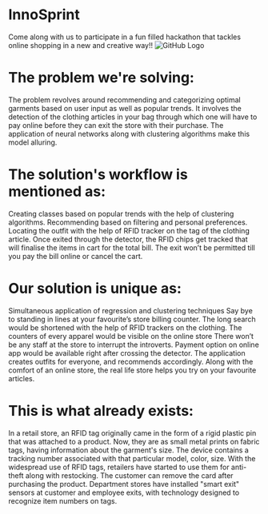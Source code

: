 # InnoSprint
Come along with us to participate in a fun filled hackathon that tackles online shopping in a new and creative way!!
![GitHub Logo](https://github.com/username/repo/raw/main/path/to/image.jpg)

# The problem we're solving:

The problem revolves around recommending and categorizing optimal garments based on user input as well as popular trends. 
It involves the detection of the clothing articles in your bag through which one will have to pay online before they can exit the store with their purchase.
The application of neural networks along with clustering algorithms make this model alluring.

# The solution's workflow is mentioned as:

Creating classes based on popular trends with the help of clustering algorithms.
Recommending based on filtering and personal preferences.
Locating the outfit with the help of RFID tracker on the tag of the clothing article. 
Once exited through the detector, the RFID chips get tracked that will finalise the items in cart for the total bill.
The exit won’t be permitted till you pay the bill online or cancel the cart.

# Our solution is unique as:

Simultaneous application of regression and clustering techniques
Say bye to standing in lines at your favourite’s store billing counter. 
The long search would be shortened with the help of RFID trackers on the clothing. 
The counters of every apparel would be visible on the online store
There won’t be any staff at the store to interrupt the introverts.
Payment option on online app would be available right after crossing the detector.
The application creates outfits for everyone, and recommends accordingly.
Along with the comfort of an online store, the real life store helps you try on your favourite articles.

# This is what already exists:

In a retail store, an RFID tag originally came in the form of a rigid plastic pin that was attached to a product. Now, they are as small metal prints on fabric tags, having information about the garment's size.
The device contains a tracking number associated with that particular model, color, size.
With the widespread use of RFID tags, retailers have started to use them for anti-theft along with restocking. The customer can remove the card after purchasing the product.
Department stores have installed "smart exit" sensors at customer and employee exits, with technology designed to recognize item numbers on tags.



